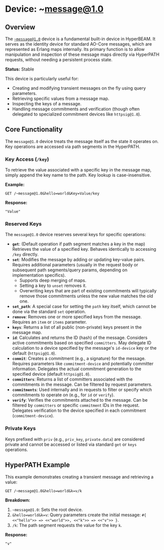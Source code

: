 # Device: ~message@1.0

## Overview

The [`~message@1.0`](../resources/source-code/dev_message.md) device is a fundamental built-in device in HyperBEAM. It serves as the identity device for standard AO-Core messages, which are represented as Erlang maps internally. Its primary function is to allow manipulation and inspection of these message maps directly via HyperPATH requests, without needing a persistent process state.

**Status:** Stable

This device is particularly useful for:

*   Creating and modifying transient messages on the fly using query parameters.
*   Retrieving specific values from a message map.
*   Inspecting the keys of a message.
*   Handling message commitments and verification (though often delegated to specialized commitment devices like `httpsig@1.0`).

## Core Functionality

The `message@1.0` device treats the message itself as the state it operates on. Key operations are accessed via path segments in the HyperPATH.

### Key Access (`/key`)

To retrieve the value associated with a specific key in the message map, simply append the key name to the path. Key lookup is case-insensitive.

**Example:**

```
GET /~message@1.0&hello=world&Key=Value/key
```

**Response:**

```
"Value"
```

### Reserved Keys

The `message@1.0` device reserves several keys for specific operations:

*   **`get`**: (Default operation if path segment matches a key in the map) Retrieves the value of a specified key. Behaves identically to accessing `/key` directly.
*   **`set`**: Modifies the message by adding or updating key-value pairs. Requires additional parameters (usually in the request body or subsequent path segments/query params, depending on implementation specifics).
    *   Supports deep merging of maps.
    *   Setting a key to `unset` removes it.
    *   Overwriting keys that are part of existing commitments will typically remove those commitments unless the new value matches the old one.
*   **`set_path`**: A special case for setting the `path` key itself, which cannot be done via the standard `set` operation.
*   **`remove`**: Removes one or more specified keys from the message. Requires an `item` or `items` parameter.
*   **`keys`**: Returns a list of all public (non-private) keys present in the message map.
*   **`id`**: Calculates and returns the ID (hash) of the message. Considers active commitments based on specified `committers`. May delegate ID calculation to a device specified by the message's `id-device` key or the default (`httpsig@1.0`).
*   **`commit`**: Creates a commitment (e.g., a signature) for the message. Requires parameters like `commitment-device` and potentially committer information. Delegates the actual commitment generation to the specified device (default `httpsig@1.0`).
*   **`committers`**: Returns a list of committers associated with the commitments in the message. Can be filtered by request parameters.
*   **`commitments`**: Used internally and in requests to filter or specify which commitments to operate on (e.g., for `id` or `verify`).
*   **`verify`**: Verifies the commitments attached to the message. Can be filtered by `committers` or specific `commitment` IDs in the request. Delegates verification to the device specified in each commitment (`commitment-device`).

### Private Keys

Keys prefixed with `priv` (e.g., `priv_key`, `private.data`) are considered private and cannot be accessed or listed via standard `get` or `keys` operations.

## HyperPATH Example

This example demonstrates creating a transient message and retrieving a value:

```
GET /~message@1.0&hello=world&k=v/k
```

**Breakdown:**

1.  `~message@1.0`: Sets the root device.
2.  `&hello=world&k=v`: Query parameters create the initial message: `#{ <<"hello">> => <<"world">>, <<"k">> => <<"v">> }`.
3.  `/k`: The path segment requests the value for the key `k`.

**Response:**

```
"v"
``` 